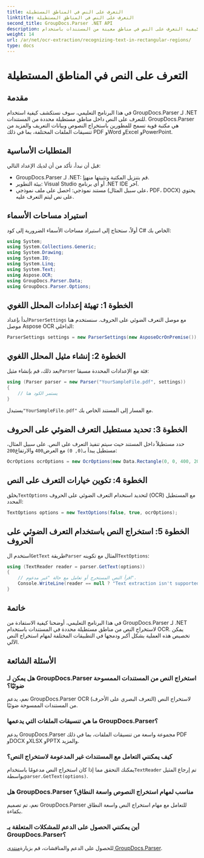 ```yaml
---
title: التعرف على النص في المناطق المستطيلة
linktitle: التعرف على النص في المناطق المستطيلة
second_title: GroupDocs.Parser .NET API
description: تعرف على كيفية التعرف على النص في مناطق معينة من المستندات باستخدام GroupDocs.Parser لـ .NET مع إمكانيات التعرف الضوئي على الحروف.
weight: 14
url: /ar/net/ocr-extraction/recognizing-text-in-rectangular-regions/
type: docs
---
```

# التعرف على النص في المناطق المستطيلة

## مقدمة
في هذا البرنامج التعليمي، سوف نستكشف كيفية استخدام GroupDocs.Parser لـ .NET للتعرف على النص داخل مناطق مستطيلة محددة من المستندات. GroupDocs.Parser هي مكتبة قوية تسمح للمطورين باستخراج النصوص وبيانات التعريف والمزيد من تنسيقات الملفات المختلفة، بما في ذلك PDF وWord وExcel وPowerPoint.
## المتطلبات الأساسية
قبل أن نبدأ، تأكد من أن لديك الإعداد التالي:
-  GroupDocs.Parser لـ .NET: قم بتنزيل المكتبة وتثبيتها من[هنا](https://releases.groupdocs.com/parser/net/).
- بيئة التطوير: Visual Studio أو أي برنامج .NET IDE آخر.
- مستند نموذجي: احصل على ملف نموذجي (على سبيل المثال، PDF، DOCX) يحتوي على نص ليتم التعرف عليه.

## استيراد مساحات الأسماء
أولاً، ستحتاج إلى استيراد مساحات الأسماء الضرورية إلى كود C# الخاص بك:
```csharp
using System;
using System.Collections.Generic;
using System.Drawing;
using System.IO;
using System.Linq;
using System.Text;
using Aspose.OCR;
using GroupDocs.Parser.Data;
using GroupDocs.Parser.Options;
```
## الخطوة 1: تهيئة إعدادات المحلل اللغوي
 ابدأ بإعداد`ParserSettings` مع موصل التعرف الضوئي على الحروف. سنستخدم هنا موصل Aspose OCR الداخلي:
```csharp
ParserSettings settings = new ParserSettings(new AsposeOcrOnPremise());
```
## الخطوة 2: إنشاء مثيل المحلل اللغوي
 بعد ذلك، قم بإنشاء مثيل`Parser` فئة مع الإعدادات المحددة مسبقا:
```csharp
using (Parser parser = new Parser("YourSampleFile.pdf", settings))
{
    // يستمر الكود هنا
}
```
 يستبدل`"YourSampleFile.pdf"` مع المسار إلى المستند الخاص بك.
## الخطوة 3: تحديد مستطيل التعرف الضوئي على الحروف
 حدد مستطيلاً داخل المستند حيث سيتم تنفيذ التعرف على النص. على سبيل المثال، مستطيل يبدأ بـ`(0, 0)` مع العرض`400` والارتفاع`200`:
```csharp
OcrOptions ocrOptions = new OcrOptions(new Data.Rectangle(0, 0, 400, 200));
```
## الخطوة 4: تكوين خيارات التعرف على النص
 يخلق`TextOptions` لتحديد استخدام التعرف الضوئي على الحروف (OCR) مع المستطيل المحدد:
```csharp
TextOptions options = new TextOptions(false, true, ocrOptions);
```
## الخطوة 5: استخراج النص باستخدام التعرف الضوئي على الحروف
 استخدم ال`GetText` طريقة`Parser` المثال مع تكوينه`TextOptions`:
```csharp
using (TextReader reader = parser.GetText(options))
{
    // اقرأ النص المستخرج أو تعامل مع حالة "غير مدعوم".
    Console.WriteLine(reader == null ? "Text extraction isn't supported" : reader.ReadToEnd());
}
```

## خاتمة
في هذا البرنامج التعليمي، أوضحنا كيفية الاستفادة من GroupDocs.Parser لـ .NET لاستخراج النص من مناطق مستطيلة محددة في المستندات باستخدام OCR. يمكن تخصيص هذه العملية بشكل أكبر ودمجها في التطبيقات المختلفة لمهام استخراج النص الآلي.

## الأسئلة الشائعة
### هل يمكن لـ GroupDocs.Parser استخراج النص من المستندات الممسوحة ضوئيًا؟
نعم، يدعم GroupDocs.Parser OCR (التعرف البصري على الأحرف) لاستخراج النص من المستندات الممسوحة ضوئيًا.
### ما هي تنسيقات الملفات التي يدعمها GroupDocs.Parser؟
يدعم GroupDocs.Parser مجموعة واسعة من تنسيقات الملفات، بما في ذلك PDF وDOCX وXLSX وPPTX والمزيد.
### كيف يمكنني التعامل مع المستندات غير المدعومة لاستخراج النص؟
 يمكنك التحقق مما إذا كان استخراج النص مدعومًا باستخدام`TextReader` تم إرجاع المثيل بواسطة`parser.GetText(options)`.
### هل GroupDocs.Parser مناسب لمهام استخراج النصوص واسعة النطاق؟
نعم، تم تصميم GroupDocs.Parser للتعامل مع مهام استخراج النص واسعة النطاق بكفاءة.
### أين يمكنني الحصول على الدعم للمشكلات المتعلقة بـ GroupDocs.Parser؟
 للحصول على الدعم والمناقشات، قم بزيارة[منتدى GroupDocs.Parser](https://forum.groupdocs.com/c/parser/17).